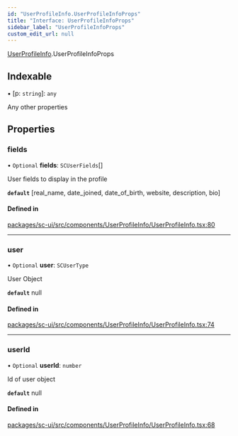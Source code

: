 ```yaml
---
id: "UserProfileInfo.UserProfileInfoProps"
title: "Interface: UserProfileInfoProps"
sidebar_label: "UserProfileInfoProps"
custom_edit_url: null
---
```


[UserProfileInfo](../modules/UserProfileInfo).UserProfileInfoProps

## Indexable

▪ [p: `string`]: `any`

Any other properties

## Properties

### fields

• `Optional` **fields**: `SCUserFields`[]

User fields to display in the profile

**`default`** [real_name, date_joined, date_of_birth, website, description, bio]

#### Defined in

[packages/sc-ui/src/components/UserProfileInfo/UserProfileInfo.tsx:80](https://github.com/selfcommunity/community-ui/blob/009afd8/packages/sc-ui/src/components/UserProfileInfo/UserProfileInfo.tsx#L80)

___

### user

• `Optional` **user**: `SCUserType`

User Object

**`default`** null

#### Defined in

[packages/sc-ui/src/components/UserProfileInfo/UserProfileInfo.tsx:74](https://github.com/selfcommunity/community-ui/blob/009afd8/packages/sc-ui/src/components/UserProfileInfo/UserProfileInfo.tsx#L74)

___

### userId

• `Optional` **userId**: `number`

Id of user object

**`default`** null

#### Defined in

[packages/sc-ui/src/components/UserProfileInfo/UserProfileInfo.tsx:68](https://github.com/selfcommunity/community-ui/blob/009afd8/packages/sc-ui/src/components/UserProfileInfo/UserProfileInfo.tsx#L68)
